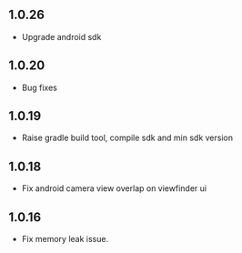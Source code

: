 
## 1.0.26
- Upgrade android sdk
## 1.0.20
- Bug fixes
## 1.0.19
- Raise gradle build tool, compile sdk and min sdk version
## 1.0.18
- Fix android camera view overlap on viewfinder ui
## 1.0.16
- Fix memory leak issue.